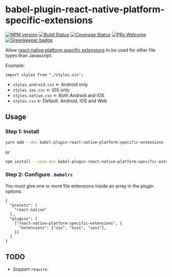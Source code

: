 # babel-plugin-react-native-platform-specific-extensions

[![NPM version](http://img.shields.io/npm/v/babel-plugin-react-native-platform-specific-extensions.svg)](https://www.npmjs.org/package/babel-plugin-react-native-platform-specific-extensions)
[![Build Status](https://travis-ci.org/kristerkari/babel-plugin-react-native-platform-specific-extensions.svg?branch=master)](https://travis-ci.org/kristerkari/babel-plugin-react-native-platform-specific-extensions)
[![Coverage Status](https://coveralls.io/repos/github/kristerkari/babel-plugin-react-native-platform-specific-extensions/badge.svg?branch=master)](https://coveralls.io/github/kristerkari/babel-plugin-react-native-platform-specific-extensions?branch=master)
[![PRs Welcome](https://img.shields.io/badge/PRs-welcome-brightgreen.svg)](https://egghead.io/courses/how-to-contribute-to-an-open-source-project-on-github)
[![Greenkeeper badge](https://badges.greenkeeper.io/kristerkari/babel-plugin-react-native-platform-specific-extensions.svg)](https://greenkeeper.io/)

Allow [react-native platform specific extensions](https://facebook.github.io/react-native/docs/platform-specific-code.html#platform-specific-extensions) to be used for other file types than Javascript.

Example:

`import styles from "./styles.css";`

* `styles.android.css` <- Android only
* `styles.ios.css` <- iOS only
* `styles.native.css` <- Both Android and iOS
* `styles.css` <- Default. Android, iOS and Web

## Usage

### Step 1: Install

```sh
yarn add --dev babel-plugin-react-native-platform-specific-extensions
```

or

```sh
npm install --save-dev babel-plugin-react-native-platform-specific-extensions
```

### Step 2: Configure `.babelrc`

You must give one or more file extensions inside an array in the plugin options.

```
{
  "presets": [
    "react-native"
  ],
  "plugins": [
    ["react-native-platform-specific-extensions", {
      "extensions": ["css", "scss", "sass"],
    }]
  ]
}
```

## TODO

* Support `require`.
